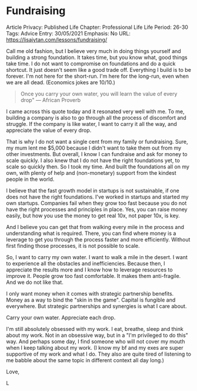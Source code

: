 # Fundraising

Article Privacy: Published
Life Chapter: Professional Life
Life Period: 26-30
Tags: Advice
Entry: 30/05/2021
Emphasis: No
URL: https://lisajytan.com/lessons/fundraising/

Call me old fashion, but I believe very much in doing things yourself and building a strong foundation. It takes time, but you know what, good things take time. I do not want to compromise on foundations and do a quick shortcut. It just doesn't seem like a good trade off. Everything I build is to be forever. I'm not here for the short-run. I'm here for the long-run, even when we are all dead. (Economics jokes are 10/10.)

> Once you carry your own water, you will learn the value of every drop" — African Proverb
> 

I came across this quote today and it resonated very well with me. To me, building a company is also to go through all the process of discomfort and struggle. If the company is like water, I want to carry it all the way, and appreciate the value of every drop. 

That is why I do not want a single cent from my family or fundraising. Sure, my mum lent me $5,000 because I didn't want to take them out from my other investments. But overall, I know I can fundraise and ask for money to scale quickly. I also knew that I do not have the right foundations yet, to scale so quickly then. So I took my time. And built the foundations all on my own, with plenty of help and (non-monetary) support from the kindest people in the world. 

I believe that the fast growth model in startups is not sustainable, if one does not have the right foundations. I've worked in startups and started my own startups. Companies fail when they grow too fast because you do not have the right processes and principles in place. Yes, you can raise money easily, but how you use the money to get real 10x, not paper 10x, is key. 

And I believe you can get that from walking every mile in the process and understanding what is required. There, you can find where money is a leverage to get you through the process faster and more efficiently. Without first finding those processes, it is not possible to scale. 

So, I want to carry my own water. I want to walk a mile in the desert. I want to experience all the obstacles and inefficiencies. Because then, I appreciate the results more and I know how to leverage resources to improve it. People grow too fast comfortable. It makes them anti-fragile. And we do not like that. 

I only want money when it comes with strategic partnership benefits. Money as a way to bind the "skin in the game". Capital is fungible and everywhere. But strategic partnerships and synergies is what I care about. 

Carry your own water. Appreciate each drop. 

I'm still absolutely obsessed with my work. I eat, breathe, sleep and think about my work. Not in an obsessive way, but in a "I'm privileged to do this" way. And perhaps some day, I find someone who will not cover my mouth when I keep talking about my work. (I know my bf and my exes are super supportive of my work and what I do. They also are quite tired of listening to me babble about the same topic in different context all day long.) 

Love,

L